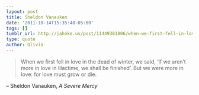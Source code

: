 ```yaml
---
layout: post
title: Sheldon Vanauken
date: '2011-10-14T15:35:48-05:00'
tags: []
tumblr_url: http://jahnke.us/post/11449381806/when-we-first-fell-in-love-in-the-dead-of-winter
type: quote
author: Olivia
---
```


> When we first fell in love in the dead of winter, we said, ‘If we aren’t more in love in lilactime, we shall be finished’. But we were more in love: for love must grow or die.

– Sheldon Vanauken, *A Severe Mercy*
